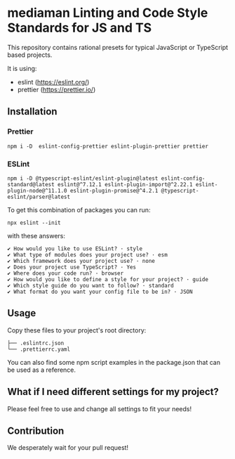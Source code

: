 # mediaman Linting and Code Style Standards for JS and TS

This repository contains rational presets for typical JavaScript or TypeScript based projects.

It is using:

- eslint (https://eslint.org/)
- prettier (https://prettier.io/)

## Installation

### Prettier

```
npm i -D  eslint-config-prettier eslint-plugin-prettier prettier
```

### ESLint

```
npm i -D @typescript-eslint/eslint-plugin@latest eslint-config-standard@latest eslint@^7.12.1 eslint-plugin-import@^2.22.1 eslint-plugin-node@^11.1.0 eslint-plugin-promise@^4.2.1 @typescript-eslint/parser@latest
```


To get this combination of packages you can run:
```
npx eslint --init
```

with these answers:
```
✔ How would you like to use ESLint? · style
✔ What type of modules does your project use? · esm
✔ Which framework does your project use? · none
✔ Does your project use TypeScript? · Yes
✔ Where does your code run? · browser
✔ How would you like to define a style for your project? · guide
✔ Which style guide do you want to follow? · standard
✔ What format do you want your config file to be in? · JSON
```

## Usage

Copy these files to your project's root directory:

```
├── .eslintrc.json
└── .prettierrc.yaml
```

You can also find some npm script examples in the package.json that can be used as a reference.

## What if I need different settings for my project?

Please feel free to use and change all settings to fit your needs!

## Contribution

We desperately wait for your pull request!
